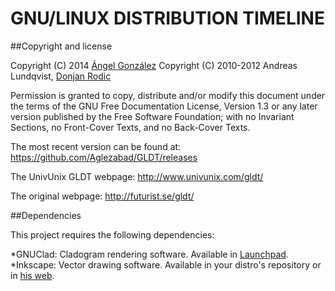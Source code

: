 GNU/LINUX DISTRIBUTION TIMELINE
===============================

##Copyright and license

Copyright (C) 2014 [Ángel González](https://github.com/Aglezabad)
Copyright (C) 2010-2012 Andreas Lundqvist, [Donjan Rodic](https://github.com/donjan)

Permission is granted to copy, distribute and/or modify this document under the terms of the GNU Free Documentation License, Version 1.3 or any later version published by the Free Software Foundation; with no Invariant Sections, no Front-Cover Texts, and no Back-Cover Texts.

The most recent version can be found at:
https://github.com/Aglezabad/GLDT/releases

The UnivUnix GLDT webpage:
http://www.univunix.com/gldt/

The original webpage:
http://futurist.se/gldt/

##Dependencies

This project requires the following dependencies:

*GNUClad: Cladogram rendering software. Available in [Launchpad]().
*Inkscape: Vector drawing software. Available in your distro's repository or in [his web]().

